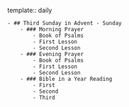 template:: daily

	- ## Third Sunday in Advent - Sunday
		- ### Morning Prayer
			- Book of Psalms
			- First Lesson
			- Second Lesson
		- ### Evening Prayer
			- Book of Psalms
			- First Lesson
			- Second Lesson
		- ### Bible in a Year Reading
			- First
			- Second
			- Third